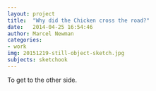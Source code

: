 ```yaml
---
layout: project
title:  "Why did the Chicken cross the road?"
date:   2014-04-25 16:54:46
author: Marcel Newman
categories:
- work
img: 20151219-still-object-sketch.jpg
subjects: sketchook
---
```

To get to the other side.